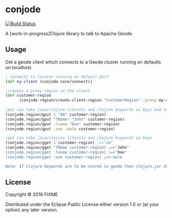 # conjode

[![Build Status](https://travis-ci.org/smanvi-pivotal/conjode.svg?branch=master)](https://travis-ci.org/smanvi-pivotal/conjode)

A [work-in-progress]Clojure library to talk to Apache Geode.

## Usage

Get a geode client which connects to a Geode cluster running on defaults on localhost.

```clojure
; connects to locator running on default port
(def my-client (conjode.core/connect))                       

;creates a proxy region on the client
(def customer-region 
      (conjode.region/create-client-region "CustomerRegion" :proxy my-client)) 
      
;put can take java/clojure literals and clojure keywords as keys and Values
(conjode.region/gput 1 "AA" customer-region)
(conjode.region/gput "fName" "John" customer-region)
(conjode.region/gput :lname "Doe" customer-region)
(conjode.region/gput :sex :male customer-region)

;get can take java/clojure literals and clojure keywords as keys
(conjode.region/gget 1 customer-region) ;=>"AA"
(conjode.region/gget "fName customer-region) ;=>"John"
(conjode.region/gget :lanme customer-region) ;=>"Doe"
(conjode.region/gget :sex customer-region) ;=>:male

Note: If clojure keywords are to be stored in geode then clojure.jar should be on the Geode server class path.


```

## License

Copyright © 2016 FIXME

Distributed under the Eclipse Public License either version 1.0 or (at
your option) any later version.
